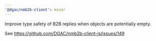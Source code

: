 ```yaml
---
'@dgac/nmb2b-client': minor
---
```


Improve type safety of B2B replies when objects are potentially empty.

See https://github.com/DGAC/nmb2b-client-js/issues/149

